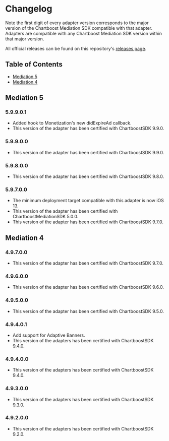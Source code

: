 # Changelog

Note the first digit of every adapter version corresponds to the major version of the Chartboost Mediation SDK compatible with that adapter. 
Adapters are compatible with any Chartboost Mediation SDK version within that major version.

All official releases can be found on this repository's [releases page](https://github.com/ChartBoost/chartboost-mediation-ios-adapter-chartboost/releases).

## Table of Contents
- [Mediation 5](#mediation-5)
- [Mediation 4](#mediation-4)

## Mediation 5

### 5.9.9.0.1
- Added hook to Monetization's new didExpireAd callback.
- This version of the adapter has been certified with ChartboostSDK 9.9.0.

### 5.9.9.0.0
- This version of the adapter has been certified with ChartboostSDK 9.9.0.

### 5.9.8.0.0
- This version of the adapter has been certified with ChartboostSDK 9.8.0.

### 5.9.7.0.0
- The minimum deployment target compatible with this adapter is now iOS 13.
- This version of the adapter has been certified with ChartboostMediationSDK 5.0.0.
- This version of the adapter has been certified with ChartboostSDK 9.7.0.

## Mediation 4

### 4.9.7.0.0
- This version of the adapter has been certified with ChartboostSDK 9.7.0.

### 4.9.6.0.0
- This version of the adapter has been certified with ChartboostSDK 9.6.0.

### 4.9.5.0.0
- This version of the adapter has been certified with ChartboostSDK 9.5.0.

### 4.9.4.0.1
- Add support for Adaptive Banners.
- This version of the adapters has been certified with ChartboostSDK 9.4.0.

### 4.9.4.0.0
- This version of the adapters has been certified with ChartboostSDK 9.4.0.

### 4.9.3.0.0
- This version of the adapters has been certified with ChartboostSDK 9.3.0.

### 4.9.2.0.0
- This version of the adapters has been certified with ChartboostSDK 9.2.0.
